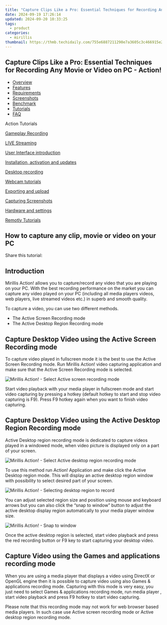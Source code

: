 ```yaml
---
title: "Capture Clips Like a Pro: Essential Techniques for Recording Any Movie or Video on PC - Action!"
date: 2024-09-19 17:26:14
updated: 2024-09-20 10:33:25
tags:
  - product
categories:
  - mirillis
thumbnail: https://thmb.techidaily.com/755e6887211290e7a3605c3c466915e29d575ef749d02f8bbbc7b8223952f6c6.jpg
---
```


## Capture Clips Like a Pro: Essential Techniques for Recording Any Movie or Video on PC - Action!

* [Overview](https://tools.techidaily.com/mirillis/products/)
* [Features](https://tools.techidaily.com/mirillis/products/)
* [Requirements](https://tools.techidaily.com/mirillis/products/)
* [Screenshots](https://tools.techidaily.com/mirillis/products/)
* [Benchmark](https://tools.techidaily.com/mirillis/products/)
* [Tutorials](https://tools.techidaily.com/mirillis/products/)
* [FAQ](https://tools.techidaily.com/mirillis/products/)

Action Tutorials

[Gameplay Recording](https://tools.techidaily.com/mirillis/products/) 

[LIVE Streaming](https://tools.techidaily.com/mirillis/products/) 

[User Interface introduction](https://tools.techidaily.com/mirillis/products/) 

[Installation, activation and updates](https://tools.techidaily.com/mirillis/products/) 

[Desktop recording](https://tools.techidaily.com/mirillis/products/) 

[Webcam tutorials](https://tools.techidaily.com/mirillis/products/) 

[Exporting and upload](https://tools.techidaily.com/mirillis/products/) 

[Capturing Screenshots](https://tools.techidaily.com/mirillis/products/) 

[Hardware and settings](https://tools.techidaily.com/mirillis/products/) 

[Remotly Tutorials](https://remotly.com/tutorials/getting-started-with-remotly-for-windows-pc) 

## How to capture any clip, movie or video on your PC

  
 Share this tutorial:

##  Introduction 

 Mirillis Action! allows you to capture/record any video that you are playing on your PC. With the best recording performance on the market you can capture any video played on your PC (including all media players videos, web players, live streamed videos etc.) in superb and smooth quality. 

 To capture a video, you can use two different methods.

* The Active Screen Recording mode
* The Active Desktop Region Recording mode

## Capture Desktop Video using the Active Screen Recording mode

 To capture video played in fullscreen mode it is the best to use the Active Screen Recording mode. Run Mirillis Action! video capturing application and make sure that the Active Screen Recording mode is selected. 

![Mirillis Action! - Select Active screen recording mode](https://mirillis.com/res/old/gfx/tutorials/howto/dv1.png) 

 Start video playback with your media player in fullscreen mode and start video capturing by pressing a hotkey (default hotkey to start and stop video capturing is F9). Press F9 hotkey again when you want to finish video capturing.

##  Capture Desktop Video using the Active Desktop Region Recording mode

 Active Desktop region recording mode is dedicated to capture videos played in a windowed mode, when video picture is displayed only on a part of your screen. 

![Mirillis Action! - Select Active desktop region recording mode](https://mirillis.com/res/old/gfx/tutorials/howto/dv2.png) 

 To use this method run Action! Application and make click the Active Desktop region mode. This will display an active desktop region window with possibility to select desired part of your screen.

![Mirillis Action! - Selecting desktop region to record](https://mirillis.com/res/old/gfx/tutorials/howto/dv3video.png) 

 You can adjust selected region size and position using mouse and keyboard arrows but you can also click the “snap to window” button to adjust the active desktop display region automatically to your media player window size. 

![Mirillis Action! - Snap to window](https://mirillis.com/res/old/gfx/tutorials/howto/c5.png) 

 Once the active desktop region is selected, start video playback and press the red recording button or F9 key to start capturing your desktop video. 

## Capture Video using the Games and applications recording mode

 When you are using a media player that displays a video using DirectX or OpenGL engine then it is possible to capture video using also Games & applications recording mode. Capturing with this mode is very easy, you just need to select Games & applications recording mode, run media player , start video playback and press F9 hotkey to start video capturing. 

 Please note that this recording mode may not work for web browser based media players. In such case use Active screen recording mode or Active desktop region recording mode.

<ins class="adsbygoogle"
     style="display:block"
     data-ad-format="autorelaxed"
     data-ad-client="ca-pub-7571918770474297"
     data-ad-slot="1223367746"></ins>



<ins class="adsbygoogle"
     style="display:block"
     data-ad-client="ca-pub-7571918770474297"
     data-ad-slot="8358498916"
     data-ad-format="auto"
     data-full-width-responsive="true"></ins>
